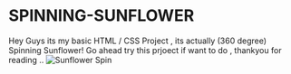 # SPINNING-SUNFLOWER 
Hey Guys its my basic HTML / CSS Project , its actually (360 degree) Spinning Sunflower!
Go ahead try this prjoect if want to do , thankyou for reading ..
![Sunflower Spin](https://github.com/Tkz-Hx/SUNFLOWER-SPIN/assets/134191208/c24d760b-2be2-47b2-a6b3-240ced98ecbc)
